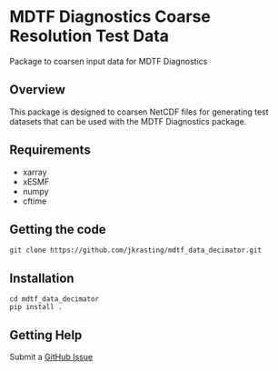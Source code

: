 # MDTF Diagnostics Coarse Resolution Test Data
Package to coarsen input data for MDTF Diagnostics

## Overview
This package is designed to coarsen NetCDF files for generating test datasets that can be used with the MDTF Diagnostics package.  

## Requirements
* xarray
* xESMF
* numpy
* cftime

## Getting the code
```
git clone https://github.com/jkrasting/mdtf_data_decimator.git
```

## Installation
```
cd mdtf_data_decimator
pip install .
```

## Getting Help
Submit a [GitHub Issue](https://github.com/jkrasting/mdtf_data_decimator/issues)
